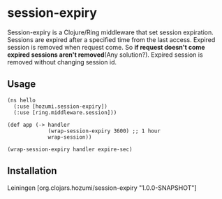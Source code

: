 # session-expiry

Session-expiry is a Clojure/Ring middleware that set session expiration.
Sessions are expired after a specified time from the last access.
Expired session is removed when request come. So **if request doesn't come expired sessions aren't removed**(Any solution?). Expired session is removed without changing session id.

## Usage

    (ns hello
      (:use [hozumi.session-expiry])
      (:use [ring.middleware.session]))

    (def app (-> handler
                 (wrap-session-expiry 3600) ;; 1 hour
                 wrap-session))

`(wrap-session-expiry handler expire-sec)`

## Installation
Leiningen
    [org.clojars.hozumi/session-expiry "1.0.0-SNAPSHOT"]
